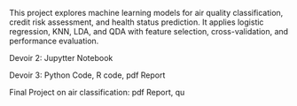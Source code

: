 This project explores machine learning models for air quality classification, credit risk assessment, and health status prediction. It applies logistic regression, KNN, LDA, and QDA with feature selection, cross-validation, and performance evaluation.

Devoir 2: Jupytter Notebook

Devoir 3: Python Code, R code, pdf Report

Final Project on air classification: pdf Report, qu

